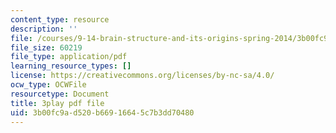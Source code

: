 ```yaml
---
content_type: resource
description: ''
file: /courses/9-14-brain-structure-and-its-origins-spring-2014/3b00fc9ad520b66916645c7b3dd70480_555133.pdf
file_size: 60219
file_type: application/pdf
learning_resource_types: []
license: https://creativecommons.org/licenses/by-nc-sa/4.0/
ocw_type: OCWFile
resourcetype: Document
title: 3play pdf file
uid: 3b00fc9a-d520-b669-1664-5c7b3dd70480
---
```

